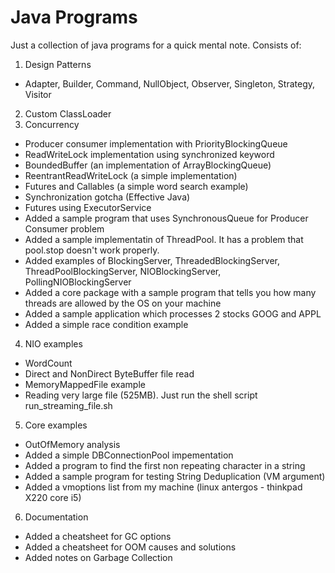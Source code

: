 # Java Programs
Just a collection of java programs for a quick mental note.
Consists of:
1. Design Patterns
- Adapter, Builder, Command, NullObject, Observer, Singleton, Strategy, Visitor
2. Custom ClassLoader
3. Concurrency
- Producer consumer implementation with PriorityBlockingQueue
- ReadWriteLock implementation using synchronized keyword
- BoundedBuffer (an implementation of ArrayBlockingQueue)
- ReentrantReadWriteLock (a simple implementation)
- Futures and Callables (a simple word search example)
- Synchronization gotcha (Effective Java)
- Futures using ExecutorService
- Added a sample program that uses SynchronousQueue for Producer Consumer problem
- Added a sample implementatin of ThreadPool. It has a problem that pool.stop doesn't work properly.
- Added examples of BlockingServer, ThreadedBlockingServer, ThreadPoolBlockingServer, NIOBlockingServer, PollingNIOBlockingServer
- Added a core package with a sample program that tells you how many threads are allowed by the OS on your machine
- Added a sample application which processes 2 stocks GOOG and APPL
- Added a simple race condition example
4. NIO examples
- WordCount
- Direct and NonDirect ByteBuffer file read
- MemoryMappedFile example
- Reading very large file (525MB). Just run the shell script run_streaming_file.sh
5. Core examples
- OutOfMemory analysis
- Added a simple DBConnectionPool impementation
- Added a program to find the first non repeating character in a string
- Added a sample program for testing String Deduplication (VM argument)
- Added a vmoptions list from my machine (linux antergos - thinkpad X220 core i5)
6. Documentation
- Added a cheatsheet for GC options
- Added a cheatsheet for OOM causes and solutions
- Added notes on Garbage Collection
